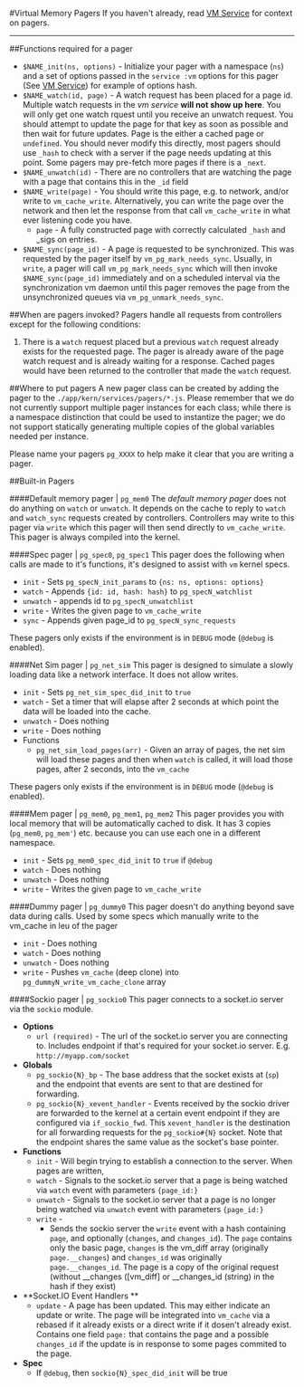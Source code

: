#Virtual Memory Pagers
If you haven't already, read [VM Service](../vm.md) for context on pagers.

------
##Functions required for a pager
  * `$NAME_init(ns, options)` - Initialize your pager with a namespace (`ns`) and a set of options passed in the `service :vm` options for this pager (See [VM Service](../vm.md)) for example of options hash.
  * `$NAME_watch(id, page)` - A watch request has been placed for a page id. Multiple watch requests in the *vm service* **will not show up here**.
      You will only get one watch rquest until you receive an unwatch request. You should attempt to update the page for that key as soon as possible
      and then wait for future updates. Page is the either a cached page or `undefined`. You should never modify this directly, most pagers should use
      `_hash` to check with a server if the page needs updating at this point. Some pagers may pre-fetch more pages if there is a `_next`.
  * `$NAME_unwatch(id)` - There are no controllers that are watching the page with a page that contains this in the `_id` field
  * `$NAME_write(page)` - You should write this page, e.g. to network, and/or write to `vm_cache_write`.  Alternatively, you can write the page over the network and then let the response from that call `vm_cache_write` in what ever listening code you have.
    * `page` - A fully constructed page with correctly calculated `_hash` and _sigs on entries.
  * `$NAME_sync(page_id)` - A page is requested to be synchronized. This was requested by the pager itself by `vm_pg_mark_needs_sync`.  Usually,
      in `write`, a pager will call `vm_pg_mark_needs_sync` which will then invoke `$NAME_sync(page_id)` immediately and on a scheduled interval
      via the synchronization vm daemon until this pager removes the page from the unsynchronized queues via `vm_pg_unmark_needs_sync`.

##When are pagers invoked?
Pagers handle all requests from controllers except for the following conditions:
  1. There is a `watch` request placed but a previous `watch` request already exists for the requested page. The pager is already aware of the page watch request and is already waiting for a response. Cached pages would have been returned to the controller that made the `watch` request.

##Where to put pagers
A new pager class can be created by adding the pager to the `./app/kern/services/pagers/*.js`. Please remember that we do not currently support multiple pager instances for each class; while there is a namespace distinction that could be used to instantize the pager; we do not support statically generating multiple copies of the global variables needed per instance.

Please name your pagers `pg_XXXX` to help make it clear that you are writing a pager.

##Built-in Pagers

####Default memory pager | `pg_mem0`
The *default memory pager* does not do anything on `watch` or `unwatch`. It depends on the cache to reply to `watch` and `watch_sync` requests created by controllers. Controllers may write to this pager via `write` which this pager will then send directly to `vm_cache_write`. This pager is always compiled into the kernel.

####Spec pager | `pg_spec0`, `pg_spec1`
This pager does the following when calls are made to it's functions, it's designed to assist with `vm` kernel specs.
  * `init` - Sets `pg_specN_init_params` to `{ns: ns, options: options}`
  * `watch` - Appends `{id: id, hash: hash}` to `pg_specN_watchlist`
  * `unwatch` - appends id to `pg_specN_unwatchlist`
  * `write` - Writes the given page to `vm_cache_write`
  * `sync` - Appends given page_id to `pg_specN_sync_requests`

These pagers only exists if the environment is in `DEBUG` mode (`@debug` is enabled).

####Net Sim pager | `pg_net_sim`
This pager is designed to simulate a slowly loading data like a network interface. It does not allow writes.
  * `init` - Sets `pg_net_sim_spec_did_init` to `true`
  * `watch` - Set a timer that will elapse after 2 seconds at which point the data will be loaded into the cache.
  * `unwatch` - Does nothing
  * `write` - Does nothing
  * Functions
    * `pg_net_sim_load_pages(arr)` - Given an array of pages, the net sim will load these pages and then when `watch` is called,
      it will load those pages, after 2 seconds, into the `vm_cache`

These pagers only exists if the environment is in `DEBUG` mode (`@debug` is enabled).

####Mem pager | `pg_mem0`, `pg_mem1`, `pg_mem2`
This pager provides you with local memory that will be automatically cached to disk. It has 3 copies
(`pg_mem0`, `pg_mem'`) etc. because you can use each one in a different namespace.
  * `init` - Sets `pg_mem0_spec_did_init` to `true` if `@debug`
  * `watch` - Does nothing
  * `unwatch` - Does nothing
  * `write` - Writes the given page to `vm_cache_write`

####Dummy pager | `pg_dummy0`
This pager doesn't do anything beyond save data during calls. Used by some specs which manually write to the vm_cache in leu of the pager
  * `init` - Does nothing
  * `watch` - Does nothing
  * `unwatch` - Does nothing
  * `write` - Pushes `vm_cache` (deep clone) into `pg_dummyN_write_vm_cache_clone` array

####Sockio pager | `pg_sockio0`
This pager connects to a socket.io server via the `sockio` module.
  * **Options**
    * `url (required)` - The url of the socket.io server you are connecting to. Includes endpoint if that's required for your socket.io server. E.g.
        `http://myapp.com/socket`
  * **Globals**
    * `pg_sockio{N}_bp` - The base address that the socket exists at (`sp`) and the endpoint that events are sent to that are destined for forwarding.
    * `pg_sockio{N}_xevent_handler` - Events received by the sockio driver are forwarded to the kernel at a certain event endpoint if they are
        configured via `if_sockio_fwd`. This `xevent_handler`  is the destination for all forwarding requests for the `pg_sockio#{N}` socket. Note
        that the endpoint shares the same value as the socket's base pointer.
  * **Functions**
    * `init` - Will begin trying to establish a connection to the server. When pages are written, 
    * `watch` - Signals to the socket.io server that a page is being watched via `watch` event with parameters `{page_id:}`
    * `unwatch` - Signals to the socket.io server that a page is no longer being watched via `unwatch` event with parameters `{page_id:}` 
    * `write` - 
       * Sends the sockio server the `write` event with a hash containing `page`, and optionally (`changes`, and `changes_id`). The `page` contains only the basic
           page, `changes` is the vm_diff array (originally `page.__changes`) and `changes_id` was originally `page.__changes_id`. The page is a copy
           of the original request (without __changes ([vm_diff] or __changes_id (string) in the hash if they exist)
  * **Socket.IO Event Handlers **
    * `update` - A page has been updated. This may either indicate an update or write. The page will be integrated into `vm_cache` via a rebased if it
        already exists or a direct write if it dosen't already exist. Contains one field `page:` that contains the page and a possible `changes_id`
        if the update is in response to some pages commited to the page.
  * **Spec**
    * If `@debug`, then `sockio{N}_spec_did_init` will be true
